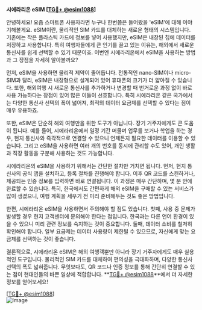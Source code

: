 **시에라리온 eSIM [[TG💪+ @esim1088](https://t.me/s/esim1088)]**

안녕하세요! 요즘 스마트폰 사용자라면 누구나 한번쯤은 들어봤을 'eSIM'에 대해 이야기해볼게요. eSIM이란, 물리적인 SIM 카드를 대체하는 새로운 형태의 시스템입니다. 기존에는 작은 플라스틱 카드에 정보를 넣어 사용했지만, eSIM은 내장된 칩에 데이터를 저장하고 사용합니다. 특히 여행자들에게 큰 인기를 끌고 있는 이유는, 해외에서 새로운 통신사를 쉽게 선택할 수 있기 때문이죠. 이번엔 시에라리온에서 eSIM을 사용하는 방법과 그 장점을 자세히 알아볼까요?

먼저, eSIM을 사용하면 물리적 제약이 줄어듭니다. 전통적인 nano-SIM이나 micro-SIM과 달리, eSIM은 내장형으로 설계되어 있어 휴대폰의 크기가 더 얇아질 수 있습니다. 또한, 해외여행 시 새로운 통신사를 추가하거나 변경할 때 번거로운 과정 없이 바로 사용 가능하다는 장점이 있어 많은 이들이 선호합니다. 특히 시에라리온 같은 국가에서는 다양한 통신사 선택의 폭이 넓어져, 최적의 데이터 요금제를 선택할 수 있다는 점이 매우 유용하죠.

또한, eSIM은 단순히 해외 여행만을 위한 도구가 아닙니다. 장기 거주자에게도 큰 도움이 됩니다. 예를 들어, 시에라리온에서 일정 기간 머물며 업무를 보거나 학업을 하는 경우, 현지 통신사와 즉각적으로 연결할 수 있으니 언제든지 필요한 데이터를 이용할 수 있습니다. 그리고 eSIM을 사용하면 여러 개의 번호를 동시에 관리할 수도 있어, 개인 생활과 직장 활동을 구분해 사용하는 것도 가능합니다.

시에라리온의 eSIM을 사용하기 위해서는 간단한 절차만 거치면 됩니다. 먼저, 현지 통신사의 공식 앱을 설치하고, 등록 절차를 진행해야 합니다. 이후 QR 코드를 스캔하거나, 제공되는 인증 정보를 입력하면 바로 연결됩니다. 이 과정은 매우 간단하며, 몇 분 안에 완료할 수 있습니다. 특히, 한국에서도 간편하게 해외 eSIM을 구매할 수 있는 서비스가 많이 생겼으니, 여행 계획을 세우기 전 미리 준비해두는 것도 좋은 방법입니다.

한편, 시에라리온 eSIM을 사용하면서 주의해야 할 점도 있습니다. 첫째, 사용 중 문제가 발생할 경우 현지 고객센터에 문의해야 한다는 점입니다. 한국과는 다른 언어 환경이 있을 수 있으니 미리 관련 정보를 숙지하는 것이 중요합니다. 둘째, 데이터 소비를 철저히 확인해야 합니다. 일부 요금제는 데이터 사용량이 제한될 수 있으므로, 자신에게 맞는 요금제를 선택하는 것이 좋습니다.

결론적으로, 시에라리온 eSIM은 해외 여행객뿐만 아니라 장기 거주자에게도 매우 실용적인 도구입니다. 물리적인 SIM 카드를 대체하여 편의성을 극대화하며, 다양한 통신사 선택의 폭도 넓혀줍니다. 무엇보다도, QR 코드나 인증 정보를 통해 간단히 연결할 수 있는 점이 현대인들의 바쁜 일상에 적합합니다. **[TG💪+ @esim1088](https://t.me/s/esim1088)**에서 더 자세한 정보를 얻어보세요!

[[TG💪+ @esim1088](https://t.me/s/esim1088)]  
![Image](https://i.postimg.cc/Y0z9fWf4/image.png)